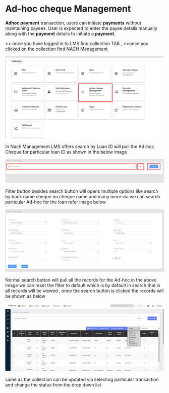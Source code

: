 # Ad-hoc cheque Management

**Adhoc payment** transaction, users can initiate **payments** without maintaining payees. User is expected to enter the payee details manually along with the **payment** details to initiate a **payment**.

\>> once you have logged in to LMS find collection TAB , >>once you clicked on the collection find NACH Management&#x20;

![](../../.gitbook/assets/Screenshot262.png)

In Nach Management LMS offers search by Loan ID will pull the Ad-hoc Cheque for particular loan ID as shown in the below image

![](../../.gitbook/assets/Screenshot263.png)

Filter button besides search button will opens multiple options like search by bank name cheque no cheque name and many more via we can search particular Ad-hoc for the loan refer image below

![](../../.gitbook/assets/Screenshot264.png)

Normal search button will pull all the records for the Ad-hoc in the above image we can reset the filter to default which is by default in search that is all records will be viewed , once the search button is clicked the records will be shown as below

![](<../../.gitbook/assets/Screenshot from 2020-07-28 16-04-45.png>)

same as the collection can be updated via selecting particular transaction and change the status from the drop down list&#x20;





